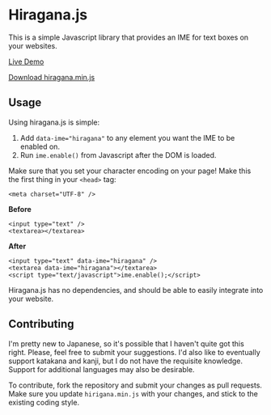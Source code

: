 # Hiragana.js

This is a simple Javascript library that provides an IME for text boxes on your websites.

[Live Demo](http://drewdevault.com/hiragana.js)

[Download hiragana.min.js](http://drewdevault.com/hiragana.js/hiragana.min.js)

## Usage

Using hiragana.js is simple:

1. Add `data-ime="hiragana"` to any element you want the IME to be enabled on.
2. Run `ime.enable()` from Javascript after the DOM is loaded.

Make sure that you set your character encoding on your page! Make this the first thing in
your `<head>` tag:

    <meta charset="UTF-8" />

**Before**

    <input type="text" />
    <textarea></textarea>

**After**

    <input type="text" data-ime="hiragana" />
    <textarea data-ime="hiragana"></textarea>
    <script type="text/javascript">ime.enable();</script>

Hiragana.js has no dependencies, and should be able to easily integrate into your website.

## Contributing

I'm pretty new to Japanese, so it's possible that I haven't quite got this right. Please, feel
free to submit your suggestions. I'd also like to eventually support katakana and kanji, but
I do not have the requisite knowledge. Support for additional languages may also be desirable.

To contribute, fork the repository and submit your changes as pull requests. Make sure you update
`hirigana.min.js` with your changes, and stick to the existing coding style.
